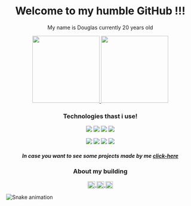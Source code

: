 <h1 align="center">Welcome to my humble GitHub !!!</h1>
<p align="center">My name is Douglas currently 20 years old</p>

<div align="center">
    <a href="https://github.com/DouglasSerena">
        <img height="180em" src="https://github-readme-stats.vercel.app/api?username=DouglasSerena&show_icons=true&theme=omni" />
    </a>
    <a href="https://github.com/DouglasSerena">
        <img height="180em" src="https://github-readme-stats.vercel.app/api/top-langs/?username=DouglasSerena&layout=compact&theme=omni" />
    </a>
</div>

<h3 align="center">Technologies thast i use!</h3>
<p align="center">
    <img src="https://img.shields.io/badge/language-TypeScript-blue"/>
    <img src="https://img.shields.io/badge/Framework-Node-brightgreen"/>
    <img src="https://img.shields.io/badge/Framework-Angular-orange"/>
    <img src="https://img.shields.io/badge/Framework-React-blue"/>
</p>
<p align="center">
    <img src="https://img.shields.io/badge/language-JavaScript-yellow"/>
    <img src="https://img.shields.io/badge/language-HTML-red"/>
    <img src="https://img.shields.io/badge/language-css-blue"/>
    <img src="https://img.shields.io/badge/language-scss-purple"/>
</p>

<h5 align="center">In case you want to see some projects made by me <a href="https://douglasserena.github.io/DouglasSerena/" target="blank">click-here</a></h5>

<h3 align="center">About my building</h3>

<p align="center">
    <a href="https://www.linkedin.com/in/douglas-serena-44ab721a0/" target="blank">
        <img align="center" src="https://cdn.jsdelivr.net/npm/simple-icons@3.0.1/icons/linkedin.svg" alt="DouglasSerena" height="20" width="20" />
    </a>
    <a href="https://www.facebook.com/douglas.serena.9" target="blank">
        <img align="center" src="https://cdn.jsdelivr.net/npm/simple-icons@3.0.1/icons/facebook.svg" alt="DouglasSerena" height="20" width="20" />
    </a>
    <a href="https://www.instagram.com/douglas_serena/?hl=pt-br" target="blank">
        <img align="center" src="https://cdn.jsdelivr.net/npm/simple-icons@3.0.1/icons/instagram.svg" alt="DouglasSerena" height="20" width="20" />
    </a>
</p>

![Snake animation](https://github.com/DouglasSerena/DouglasSerena/blob/output/github-contribution-grid-snake.svg)
